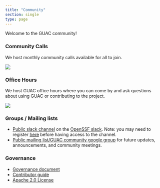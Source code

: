 ```yaml
---
title: "Community"
section: single
type: page
---
```


Welcome to the GUAC community!

### Community Calls

We host monthly community calls available for all to join.

<a target="_blank" href="https://calendar.google.com/calendar/event?action=TEMPLATE&tmeid=NTRsazR2cWUxaHVkYXVlOGt1dDNwZDBhNGdfMjAyMzAyMTZUMTgwMDAwWiBjXzg0ZjFmY2FhZGVhMmM0NTZlYTBkNWQ2OTljMzIwZWU5ZDc1NzY0ODQ0NzRlYmVmY2U1N2M0N2QxZWFlYjAyZDZAZw&tmsrc=c_84f1fcaadea2c456ea0d5d699c320ee9d7576484474ebefce57c47d1eaeb02d6%40group.calendar.google.com&scp=ALL"><img border="0" src="https://www.google.com/calendar/images/ext/gc_button1_en.gif"></a>

### Office Hours

We host GUAC office hours where you can come by and ask questions about using
GUAC or contributing to the project.

<a target="_blank" href="https://calendar.google.com/calendar/event?action=TEMPLATE&amp;tmeid=NjVlNDFrNHJ0NXU0bDhsdjN0cm9vdmtpa2lfMjAyMzA3MDdUMTgwMDAwWiBwYXJ0aEBrdXNhcmkuZGV2&amp;tmsrc=parth%40kusari.dev&amp;scp=ALL"><img border="0" src="https://www.google.com/calendar/images/ext/gc_button1_en.gif"></a>

### Groups / Mailing lists

- [Public slack channel](https://openssf.slack.com/archives/C03U677QD46) on the
  [OpenSSF slack](https://slack.openssf.org/). Note: you may need to register
  [here](https://slack.openssf.org/) before having access to the channel.
- [Public mailing list/GUAC community google group](https://groups.google.com/forum/#!forum/guac-community/join)
  for future updates, announcements, and community meetings.

### Governance

- [Governance document](https://github.com/guacsec/guac/blob/main/GOVERNANCE.md)
- [Contributor guide](https://github.com/guacsec/guac/blob/main/CONTRIBUTING.md)
- [Apache 2.0 License](https://github.com/guacsec/guac/blob/main/LICENSE)
